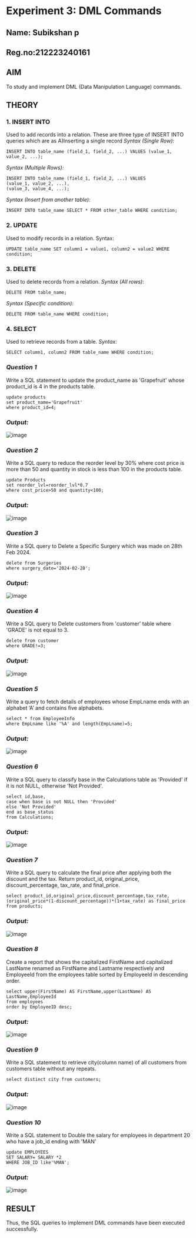 # Experiment 3: DML Commands
## Name: Subikshan p
## Reg.no:212223240161
## AIM
To study and implement DML (Data Manipulation Language) commands.

## THEORY

### 1. INSERT INTO
Used to add records into a relation.
These are three type of INSERT INTO queries which are as
A)Inserting a single record
*Syntax (Single Row):*
```
INSERT INTO table_name (field_1, field_2, ...) VALUES (value_1, value_2, ...);
```
*Syntax (Multiple Rows):*
```
INSERT INTO table_name (field_1, field_2, ...) VALUES
(value_1, value_2, ...),
(value_3, value_4, ...);
```
*Syntax (Insert from another table):*
```
INSERT INTO table_name SELECT * FROM other_table WHERE condition;
```
### 2. UPDATE
Used to modify records in a relation.
Syntax:
```
UPDATE table_name SET column1 = value1, column2 = value2 WHERE condition;
```
### 3. DELETE
Used to delete records from a relation.
*Syntax (All rows):*
```
DELETE FROM table_name;
```
*Syntax (Specific condition):*
```
DELETE FROM table_name WHERE condition;
```
### 4. SELECT
Used to retrieve records from a table.
*Syntax:*
```
SELECT column1, column2 FROM table_name WHERE condition;
```
### *Question 1*

Write a SQL statement to update the product_name as 'Grapefruit' whose product_id is 4 in the products table.
```
update products
set product_name='Grapefruit'
where product_id=4;
```
### *Output:*

![image](https://github.com/user-attachments/assets/f7cb35b7-e15c-4d6d-be26-695316a2752f)

### *Question 2*

Write a SQL query to reduce the reorder level by 30% where cost price is more than 50 and quantity in stock is less than 100 in the products table.
```
update Products
set reorder_lvl=reorder_lvl*0.7
where cost_price>50 and quantity<100;
```
### *Output:*

![image](https://github.com/user-attachments/assets/be6557eb-cca2-408a-ba08-390d6e796285)

### *Question 3*

Write a SQL query to Delete a Specific Surgery which was made on 28th Feb 2024.
```
delete from Surgeries 
where surgery_date='2024-02-28';
```
### *Output:*

![image](https://github.com/user-attachments/assets/10904988-223a-42e7-94ca-3b48b01b9c31)

### *Question 4*

Write a SQL query to Delete customers from 'customer' table where 'GRADE' is not equal to 3.
```
delete from customer
where GRADE!=3;
```
### *Output:*

![image](https://github.com/user-attachments/assets/79285c8a-2978-407d-82ba-b3c2cdb69272)

### *Question 5*

Write a query to fetch details of employees whose EmpLname ends with an alphabet ‘A’ and contains five alphabets.
```
select * from EmployeeInfo 
where EmpLname like '%A' and length(EmpLname)=5;
```
### *Output:*

![image](https://github.com/user-attachments/assets/821d1823-0fea-438e-9709-d82220eea49a)

### *Question 6*

Write a SQL query to classify base in the Calculations table as 'Provided' if it is not NULL, otherwise 'Not Provided'.
```
select id,base,
case when base is not NULL then 'Provided'
else 'Not Provided'
end as base_status
from Calculations;
```
### *Output:*

![image](https://github.com/user-attachments/assets/01350e6d-b955-4d9f-8d27-c40f32b3423e)

### *Question 7*

Write a SQL query to calculate the final price after applying both the discount and the tax. Return product_id, original_price, discount_percentage, tax_rate, and final_price.
```
select product_id,original_price,discount_percentage,tax_rate,(original_price*(1-discount_percentage))*(1+tax_rate) as final_price
from products;
```
### *Output:*

![image](https://github.com/user-attachments/assets/1fb06574-24fd-4972-b6e2-79a5a2065676)

### *Question 8*

Create a report that shows the capitalized FirstName and capitalized LastName renamed as FirstName and Lastname respectively and EmployeeId from the employees table sorted by EmployeeId in descending order.
```
select upper(FirstName) AS FirstName,upper(LastName) AS LastName,EmployeeId
from employees
order by EmployeeID desc;
```
### *Output:*

![image](https://github.com/user-attachments/assets/fdff8b34-9326-409f-9a0f-184c53772e6c)

### *Question 9*

Write a SQL statement to retrieve city(column name) of all customers from customers table without any repeats.
```
select distinct city from customers;
```
### *Output:*

![image](https://github.com/user-attachments/assets/38dc88ff-bf42-4f73-a8ca-5a1b75ae5a23)

### *Question 10*

Write a SQL statement to Double the salary for employees in department 20 who have a job_id ending with 'MAN'
```
update EMPLOYEES
SET SALARY= SALARY *2
WHERE JOB_ID like'%MAN';
```
### *Output:*

![image](https://github.com/user-attachments/assets/30c35d8d-ef7b-4012-8554-9d1fe551bc5b)

## RESULT
Thus, the SQL queries to implement DML commands have been executed successfully.
